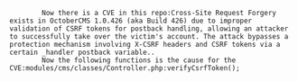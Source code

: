 
            Now there is a CVE in this repo:Cross-Site Request Forgery exists in OctoberCMS 1.0.426 (aka Build 426) due to improper validation of CSRF tokens for postback handling, allowing an attacker to successfully take over the victim's account. The attack bypasses a protection mechanism involving X-CSRF headers and CSRF tokens via a certain _handler postback variable..
            Now the following functions is the cause for the CVE:modules/cms/classes/Controller.php:verifyCsrfToken();
            